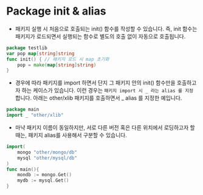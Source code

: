 # Package init & alias

- 패키지 실행 시 처음으로 호출되는 init() 함수를 작성할 수 있습니다. 즉, init 함수는 패키지가 로드되면서 실행되는 함수로 별도의 호출 없이 자동으로 호출됩니다.
```go
package testlib
var pop map[string]string
func init() { // 패키지 로드 시 map 초기화
    pop = make(map[string]string)
}
```
- 경우에 따라 패키지를 import 하면서 단지 그 패키지 안의 init() 함수만을 호출하고자 하는 케이스가 있습니다. 이런 경우는 ``패키지 import 시 _ 라는 alias 를 지정``합니다. 아래는 other/xlib 패키지를 호출하면서 _ alias 를 지정한 예입니다.
```go
package main
import _ "other/xlib"
```

- 마냑 패키지 이름이 동일하지만, 서로 다른 버전 혹은 다른 위치에서 로딩하고자 할 때는, 패키지 alias를 사용해서 구분할 수 있습니다.
```go
import(
    mongo "other/mongo/db"
    mysql "other/mysql/db"
)
func main(){
    mondb := mongo.Get()
    mydb := mysql.Get()
}
```

